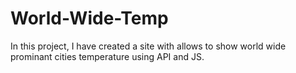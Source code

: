 # World-Wide-Temp

<p>
  In this project, I have created a site with allows to show world wide prominant cities temperature using API and JS.
</p>
